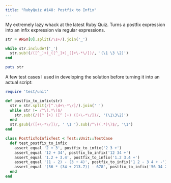 ```yaml
---
title: "RubyQuiz #148: Postfix to Infix"
...
```


My extremely lazy whack at the latest Ruby Quiz. Turns a postfix expression into an infix expression via regular expressions.

```ruby
str = ARGV[0].split(/\s+/).join('_')

while str.include?('_')
  str.sub!(/([^_]+)_([^_]+)_([+\-*\/])/, '(\1 \3 \2)')
end

puts str
```

A few test cases I used in developing the solution before turning it into an actual script:

```ruby
require 'test/unit'

def postfix_to_infix(str)
  str = str.split(/[^.\d+\-*\/]/).join(' ')
  while str !~ /^\(.*\)$/
    str.sub!(/([^ ]+) ([^ ]+) ([+\-*\/])/, '(\1\3\2)')
  end
  str.gsub(/([+\-*\/])/, ' \1 ').sub(/^\((.*)\)$/, '\1')
end

class PostfixToInfixTest < Test::Unit::TestCase
  def test_postfix_to_infix
    assert_equal '2 + 3', postfix_to_infix('2 3 +')
    assert_equal '12 + 34', postfix_to_infix('12 34 +')
    assert_equal '1.2 + 3.4', postfix_to_infix('1.2 3.4 +')
    assert_equal '(1 - 2) - (3 + 4)', postfix_to_infix('1 2 - 3 4 + -')
    assert_equal '(56 * (34 + 213.7)) - 678', postfix_to_infix('56 34 213.7 + * 678 -')
  end
end
```
